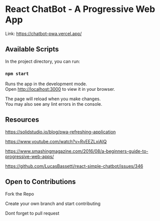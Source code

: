 # React ChatBot - A Progressive Web App
 Link:  https://chatbot-pwa.vercel.app/

## Available Scripts

In the project directory, you can run:

### `npm start`

Runs the app in the development mode.\
Open [http://localhost:3000](http://localhost:3000) to view it in your browser.

The page will reload when you make changes.\
You may also see any lint errors in the console.

 
## Resources

https://solidstudio.io/blog/pwa-refreshing-application

https://www.youtube.com/watch?v=RvEEZLxiAlQ

https://www.smashingmagazine.com/2016/08/a-beginners-guide-to-progressive-web-apps/

https://github.com/LucasBassetti/react-simple-chatbot/issues/346


## Open to Contributions

Fork the Repo

Create your own branch and start contributing

Dont forget to pull request

 
 
 
